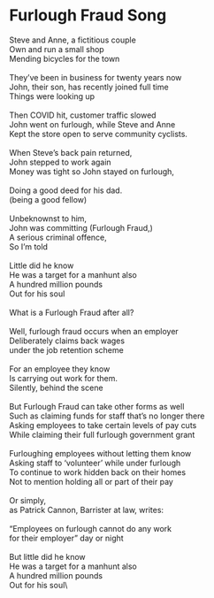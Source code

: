# Furlough Fraud Song

Steve and Anne, a fictitious couple\
Own and run a small shop\
Mending bicycles for the town\
\
They’ve been in business for twenty years now\
John, their son, has recently joined full time\
Things were looking up\
\
Then COVID hit, customer traffic slowed\
John went on furlough, while Steve and Anne\
Kept the store open to serve community cyclists.\
\
When Steve’s back pain returned,\
John stepped to work again\
Money was tight so John stayed on furlough,\
\
Doing a good deed for his dad.\
(being a good fellow)\
\
Unbeknownst to him,\
John was committing (Furlough Fraud,)\
A serious criminal offence,\
So I’m told\
\
Little did he know\
He was a target for a manhunt also\
A hundred million pounds\
Out for his soul\
\
What is a Furlough Fraud after all?\
\
Well, furlough fraud occurs when an employer\
Deliberately claims back wages\
under the job retention scheme\
\
For an employee they know\
Is carrying out work for them.\
Silently, behind the scene\
\
But Furlough Fraud can take other forms as well\
Such as claiming funds for staff that’s no longer there\
Asking employees to take certain levels of pay cuts\
While claiming their full furlough government grant\
\
Furloughing employees without letting them know\
Asking staff to ‘volunteer’ while under furlough\
To continue to work hidden back on their homes\
Not to mention holding all or part of their pay\
\
Or simply,\
as Patrick Cannon, Barrister at law, writes:\
\
“Employees on furlough cannot do any work\
for their employer” day or night\
\
But little did he know\
He was a target for a manhunt also\
A hundred million pounds\
Out for his soul\
